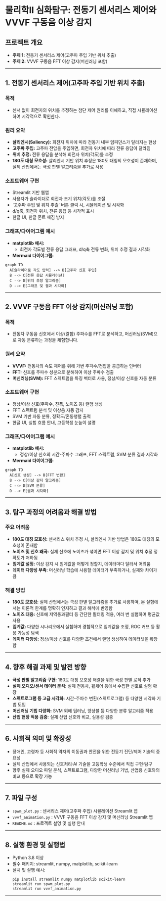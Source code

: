 # 물리학Ⅱ 심화탐구: 전동기 센서리스 제어와 VVVF 구동음 이상 감지

## 프로젝트 개요


- **주제 1:** 전동기 센서리스 제어(고주파 주입 기반 위치 추출)
- **주제 2:** VVVF 구동음 FFT 이상 감지(머신러닝 포함)

---

## 1. 전동기 센서리스 제어(고주파 주입 기반 위치 추출)

### 목적
- 센서 없이 회전자의 위치를 추정하는 첨단 제어 원리를 이해하고, 직접 시뮬레이션하여 시각적으로 확인한다.

### 원리 요약
- **살리엔시(Saliency):** 회전자 위치에 따라 전동기 내부 임피던스가 달라지는 현상
- **고주파 주입:** 고주파 전압을 주입하면, 회전자 위치에 따라 전류 응답이 달라짐
- **위치 추정:** 전류 응답을 분석해 회전자 위치(각도)를 추정
- **180도 대칭 모호성:** 살리엔시 기반 위치 추정은 180도 대칭의 모호성이 존재하며, 실제 산업에서는 극성 판별 알고리즘을 추가로 사용

### 소프트웨어 구현
- Streamlit 기반 웹앱
- 사용자가 슬라이더로 회전자 초기 위치(각도)를 조절
- '고주파 주입 및 위치 추출' 버튼 클릭 시, 시뮬레이션 및 시각화
- d/q축, 회전자 위치, 전류 응답 등 시각적 표시
- 한글 UI, 한글 폰트 깨짐 방지

### 그래프/다이어그램 예시
- **matplotlib 예시:**
  - 회전자 각도별 전류 응답 그래프, d/q축 전류 변화, 위치 추정 결과 시각화
- **Mermaid 다이어그램:**
```mermaid
graph TD
  A[슬라이더로 각도 입력] --> B[고주파 신호 주입]
  B --> C[전류 응답 시뮬레이션]
  C --> D[위치 추정 알고리즘]
  D --> E[그래프 및 결과 시각화]
```

---

## 2. VVVF 구동음 FFT 이상 감지(머신러닝 포함)

### 목적
- 전동차 구동음 신호에서 이상(결함) 주파수를 FFT로 분석하고, 머신러닝(SVM)으로 자동 분류하는 과정을 체험합니다.

### 원리 요약
- **VVVF:** 전동차의 속도 제어를 위해 가변 주파수/전압을 공급하는 인버터
- **FFT:** 신호를 주파수 성분으로 분해하여 이상 주파수 검출
- **머신러닝(SVM):** FFT 스펙트럼을 특징 벡터로 사용, 정상/이상 신호를 자동 분류

### 소프트웨어 구현
- 정상/이상 신호(주파수, 진폭, 노이즈 등) 랜덤 생성
- FFT 스펙트럼 분석 및 이상음 자동 감지
- SVM 기반 자동 분류, 정확도/혼동행렬 출력
- 한글 UI, 실험 흐름 안내, 고등학생 눈높이 설명

### 그래프/다이어그램 예시
- **matplotlib 예시:**
  - 정상/이상 신호의 시간-주파수 그래프, FFT 스펙트럼, SVM 분류 결과 시각화
- **Mermaid 다이어그램:**
```mermaid
graph TD
  A[신호 생성] --> B[FFT 변환]
  B --> C[이상 감지 알고리즘]
  C --> D[SVM 분류]
  D --> E[결과 시각화]
```

---

## 3. 탐구 과정의 어려움과 해결 방법

### 주요 어려움
- **180도 대칭 모호성:** 센서리스 위치 추정 시, 살리엔시 기반 방법은 180도 대칭의 모호성이 존재함
- **노이즈 및 신호 왜곡:** 실제 신호에 노이즈가 섞이면 FFT 이상 감지 및 위치 추정 정확도가 저하됨
- **임계값 설정:** 이상 감지 시 임계값을 어떻게 정할지, 데이터마다 달라서 어려움
- **데이터 다양성 부족:** 머신러닝 학습에 사용할 데이터가 부족하거나, 실제와 차이가 큼

### 해결 방법
- **180도 모호성:** 실제 산업에서는 극성 판별 알고리즘을 추가로 사용하며, 본 실험에서는 이론적 한계를 명확히 인지하고 결과 해석에 반영함
- **노이즈 대응:** 신호에 저역통과필터 등 간단한 필터링 적용, 여러 번 실험하여 평균값 사용
- **임계값:** 다양한 시나리오에서 실험하며 경험적으로 임계값을 조정, ROC 커브 등 활용 가능성 탐색
- **데이터 다양성:** 정상/이상 신호를 다양한 조건에서 랜덤 생성하여 데이터셋을 확장함

---

## 4. 향후 해결 과제 및 발전 방향
- **극성 판별 알고리즘 구현:** 180도 대칭 모호성 해결을 위한 극성 판별 로직 추가
- **실제 오디오/센서 데이터 분석:** 실제 전동차, 휠체어 등에서 수집한 신호로 실험 확장
- **스펙트로그램 등 고급 시각화:** 시간-주파수 변환(스펙트로그램) 등 다양한 시각화 기법 도입
- **머신러닝 기법 다양화:** SVM 외에 딥러닝, 앙상블 등 다양한 분류 알고리즘 적용
- **산업 현장 적용 검증:** 실제 산업 신호와 비교, 실용성 검증

---

## 6. 사회적 의미 및 확장성
- 장애인, 고령자 등 사회적 약자의 이동권과 안전을 위한 전동기 진단/제어 기술의 중요성 
- 실제 산업에서 사용되는 신호처리·AI 기술을 고등학생 수준에서 직접 구현·탐구
- 향후 실제 오디오 파일 분석, 스펙트로그램, 다양한 머신러닝 기법, 산업용 신호와의 비교 등으로 확장 가능

---

## 7. 파일 구성
- `spwm_plot.py` : 센서리스 제어(고주파 주입) 시뮬레이션 Streamlit 앱
- `vvvf_animation.py` : VVVF 구동음 FFT 이상 감지 및 머신러닝 Streamlit 앱
- `README.md` : 프로젝트 설명 및 실행 안내

---

## 8. 실행 환경 및 실행법
- Python 3.8 이상
- 필수 패키지: streamlit, numpy, matplotlib, scikit-learn
- 설치 및 실행 예시:
  ```bash
  pip install streamlit numpy matplotlib scikit-learn
  streamlit run spwm_plot.py
  streamlit run vvvf_animation.py
  ```

---

